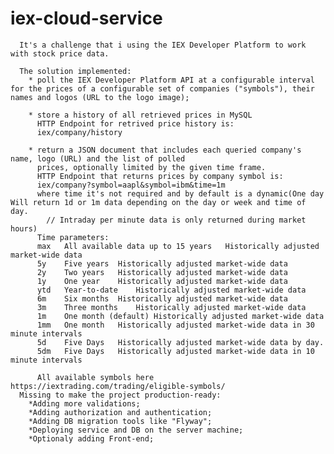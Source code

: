 # iex-cloud-service 
      It's a challenge that i using the IEX Developer Platform to work with stock price data.
      
      The solution implemented:
        * poll the IEX Developer Platform API at a configurable interval for the prices of a configurable set of companies ("symbols"), their names and logos (URL to the logo image);
        
        * store a history of all retrieved prices in MySQL
          HTTP Endpoint for retrived price history is:
          iex/company/history
          
        * return a JSON document that includes each queried company's name, logo (URL) and the list of polled
          prices, optionally limited by the given time frame.
          HTTP Endpoint that returns prices by company symbol is: 
          iex/company?symbol=aapl&symbol=ibm&time=1m 
          where time it's not required and by default is a dynamic(One day	Will return 1d or 1m data depending on the day or week and time of day.
            // Intraday per minute data is only returned during market hours)
          Time parameters:
          max	All available data up to 15 years	Historically adjusted market-wide data
          5y	Five years	Historically adjusted market-wide data
          2y	Two years	Historically adjusted market-wide data
          1y	One year	Historically adjusted market-wide data
          ytd	Year-to-date	Historically adjusted market-wide data
          6m	Six months	Historically adjusted market-wide data
          3m	Three months	Historically adjusted market-wide data
          1m	One month (default)	Historically adjusted market-wide data
          1mm	One month	Historically adjusted market-wide data in 30 minute intervals
          5d	Five Days	Historically adjusted market-wide data by day.
          5dm	Five Days	Historically adjusted market-wide data in 10 minute intervals
          
          All available symbols here https://iextrading.com/trading/eligible-symbols/ 
      Missing to make the project production-ready:
        *Adding more validations;
        *Adding authorization and authentication;
        *Adding DB migration tools like "Flyway";
        *Deploying service and DB on the server machine;
        *Optionaly adding Front-end;
